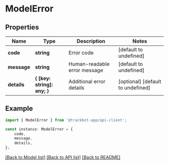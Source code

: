 # ModelError


## Properties

Name | Type | Description | Notes
------------ | ------------- | ------------- | -------------
**code** | **string** | Error code | [default to undefined]
**message** | **string** | Human-readable error message | [default to undefined]
**details** | **{ [key: string]: any; }** | Additional error details | [optional] [default to undefined]

## Example

```typescript
import { ModelError } from '@trackbot-app/api-client';

const instance: ModelError = {
    code,
    message,
    details,
};
```

[[Back to Model list]](../README.md#documentation-for-models) [[Back to API list]](../README.md#documentation-for-api-endpoints) [[Back to README]](../README.md)
